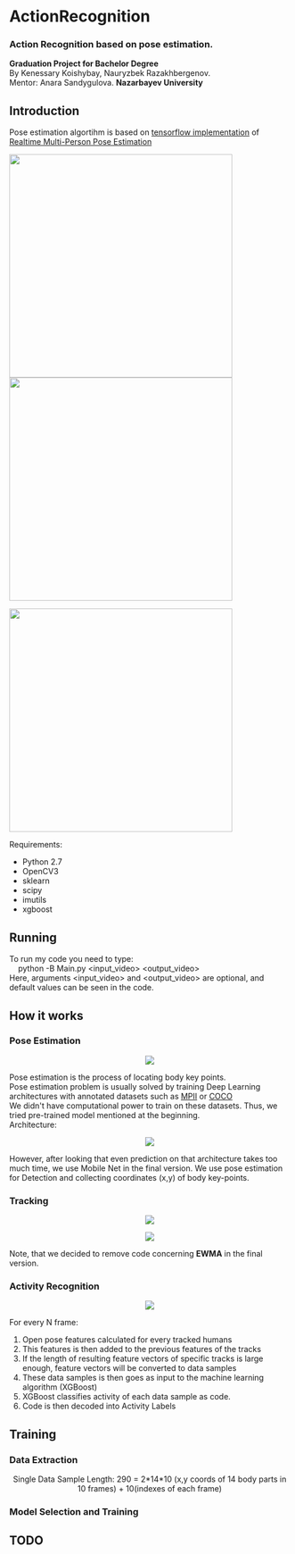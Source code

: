 # ActionRecognition
### Action Recognition based on pose estimation.  
**Graduation Project for Bachelor Degree**</br> 
By Kenessary Koishybay, Nauryzbek Razakhbergenov.</br>
Mentor: Anara Sandygulova. **Nazarbayev University**


## Introduction
Pose estimation algortihm is based on [tensorflow implementation](https://github.com/ildoonet/tf-pose-estimation) of
[Realtime Multi-Person Pose Estimation](https://github.com/ZheC/Realtime_Multi-Person_Pose_Estimation)   

<p align="left">
<img src="https://github.com/I3orn2FLY/Git_add-ons/blob/master/ActivityRecognition/asd1.gif", width="400">
<img src="https://github.com/I3orn2FLY/Git_add-ons/blob/master/ActivityRecognition/asd2.gif", width="400">
</p>
<p align="left">
<img src="https://github.com/I3orn2FLY/Git_add-ons/blob/master/ActivityRecognition/demo.gif", width="400">
</p>


Requirements:
- Python 2.7  
- OpenCV3  
- sklearn  
- scipy  
- imutils  
- xgboost    
	
	
## Running
To run my code you need to type:  
&nbsp;&nbsp;&nbsp;&nbsp;python -B Main.py &lt;input_video&gt; &lt;output_video&gt;  
Here, arguments <input_video> and <output_video> are optional, 
and default values can be seen in the code.
  
## How it works  


### Pose Estimation
<p align="center">
<img src="https://github.com/I3orn2FLY/Git_add-ons/blob/master/ActivityRecognition/pose.png">
</p>

Pose estimation is the process of locating body key points.<br/>
Pose estimation problem is usually solved by training Deep Learning architectures with annotated datasets such as 
<a href="http://human-pose.mpi-inf.mpg.de">MPII</a> or <a href="http://cocodataset.org/">COCO</a> 
<br/>
We didn't have computational power to train on these datasets. Thus, we tried pre-trained model mentioned at the beginning.
<br/>
Architecture:
<p align="center">
<img src="https://github.com/I3orn2FLY/Git_add-ons/blob/master/ActivityRecognition/arch.jpg">
</p>
However, after looking that even prediction on that architecture takes too much time, we use Mobile Net
in the final version.
We use pose estimation for Detection and collecting coordinates (x,y) of body key-points. 

### Tracking
<p align="center">
<img src="https://github.com/I3orn2FLY/Git_add-ons/blob/master/ActivityRecognition/track.jpg">
</p>
<p align="center">
<img src="https://github.com/I3orn2FLY/Git_add-ons/blob/master/ActivityRecognition/track_alg.jpg">
</p>


Note, that we decided to remove code concerning **EWMA** in the final version.

### Activity Recognition 

<p align="center">
<img src="https://github.com/I3orn2FLY/Git_add-ons/blob/master/ActivityRecognition/recog.png">
</p>

For every N frame:
1. Open pose features calculated for every tracked humans
2. This features is then added to the previous features of the tracks
3. If the length of resulting feature vectors of specific tracks is large enough, feature vectors will be converted to data samples
4. These data samples is then goes as input to the machine learning algorithm (XGBoost)
5. XGBoost classifies activity of each data sample as code.
6. Code is then decoded into Activity Labels




## Training


### Data Extraction
<p align="center">
	Single Data Sample Length:  
290 = 2*14*10 (x,y coords of 14 body parts in 10 frames) + 10(indexes of each frame)
</p>


### Model Selection and Training


## TODO


